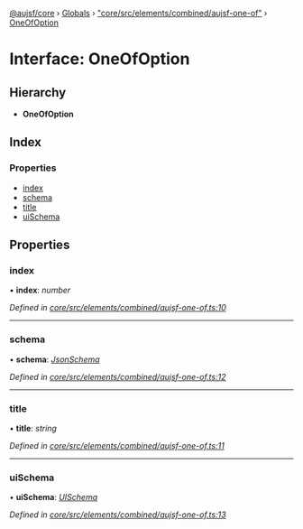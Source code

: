 [@aujsf/core](../README.md) › [Globals](../globals.md) › ["core/src/elements/combined/aujsf-one-of"](../modules/_core_src_elements_combined_aujsf_one_of_.md) › [OneOfOption](_core_src_elements_combined_aujsf_one_of_.oneofoption.md)

# Interface: OneOfOption

## Hierarchy

* **OneOfOption**

## Index

### Properties

* [index](_core_src_elements_combined_aujsf_one_of_.oneofoption.md#index)
* [schema](_core_src_elements_combined_aujsf_one_of_.oneofoption.md#schema)
* [title](_core_src_elements_combined_aujsf_one_of_.oneofoption.md#title)
* [uiSchema](_core_src_elements_combined_aujsf_one_of_.oneofoption.md#uischema)

## Properties

###  index

• **index**: *number*

*Defined in [core/src/elements/combined/aujsf-one-of.ts:10](https://github.com/jbockle/au-jsonschema-form/blob/edb7bd4/packages/core/src/elements/combined/aujsf-one-of.ts#L10)*

___

###  schema

• **schema**: *[JsonSchema](../modules/_core_src_models_json_schema_.md#jsonschema)*

*Defined in [core/src/elements/combined/aujsf-one-of.ts:12](https://github.com/jbockle/au-jsonschema-form/blob/edb7bd4/packages/core/src/elements/combined/aujsf-one-of.ts#L12)*

___

###  title

• **title**: *string*

*Defined in [core/src/elements/combined/aujsf-one-of.ts:11](https://github.com/jbockle/au-jsonschema-form/blob/edb7bd4/packages/core/src/elements/combined/aujsf-one-of.ts#L11)*

___

###  uiSchema

• **uiSchema**: *[UISchema](_core_src_models_ui_schema_.uischema.md)*

*Defined in [core/src/elements/combined/aujsf-one-of.ts:13](https://github.com/jbockle/au-jsonschema-form/blob/edb7bd4/packages/core/src/elements/combined/aujsf-one-of.ts#L13)*
